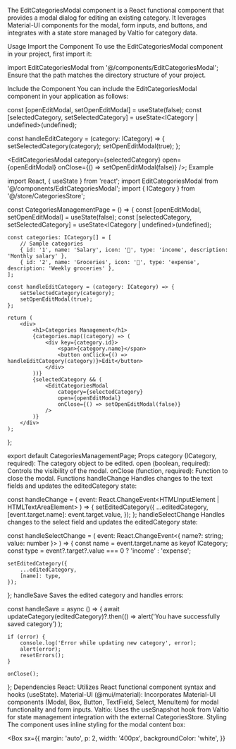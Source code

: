 The EditCategoriesModal component is a React functional component that provides a modal dialog for editing an existing category. It leverages Material-UI components for the modal, form inputs, and buttons, and integrates with a state store managed by Valtio for category data.

Usage
Import the Component
To use the EditCategoriesModal component in your project, first import it:


import EditCategoriesModal from '@/components/EditCategoriesModal';
Ensure that the path matches the directory structure of your project.

Include the Component
You can include the EditCategoriesModal component in your application as follows:


const [openEditModal, setOpenEditModal] = useState(false);
const [selectedCategory, setSelectedCategory] = useState<ICategory | undefined>(undefined);

const handleEditCategory = (category: ICategory) => {
    setSelectedCategory(category);
    setOpenEditModal(true);
};

<EditCategoriesModal
    category={selectedCategory}
    open={openEditModal}
    onClose={() => setOpenEditModal(false)}
/>;
Example

import React, { useState } from 'react';
import EditCategoriesModal from '@/components/EditCategoriesModal';
import { ICategory } from '@/store/CategoriesStore';

const CategoriesManagementPage = () => {
    const [openEditModal, setOpenEditModal] = useState(false);
    const [selectedCategory, setSelectedCategory] = useState<ICategory | undefined>(undefined);

    const categories: ICategory[] = [
        // Sample categories
        { id: '1', name: 'Salary', icon: '💼', type: 'income', description: 'Monthly salary' },
        { id: '2', name: 'Groceries', icon: '🛒', type: 'expense', description: 'Weekly groceries' },
    ];

    const handleEditCategory = (category: ICategory) => {
        setSelectedCategory(category);
        setOpenEditModal(true);
    };

    return (
        <div>
            <h1>Categories Management</h1>
            {categories.map((category) => (
                <div key={category.id}>
                    <span>{category.name}</span>
                    <button onClick={() => handleEditCategory(category)}>Edit</button>
                </div>
            ))}
            {selectedCategory && (
                <EditCategoriesModal
                    category={selectedCategory}
                    open={openEditModal}
                    onClose={() => setOpenEditModal(false)}
                />
            )}
        </div>
    );
};

export default CategoriesManagementPage;
Props
category (ICategory, required): The category object to be edited.
open (boolean, required): Controls the visibility of the modal.
onClose (function, required): Function to close the modal.
Functions
handleChange
Handles changes to the text fields and updates the editedCategory state:


const handleChange = (
    event: React.ChangeEvent<HTMLInputElement | HTMLTextAreaElement>
) => {
    setEditedCategory({
        ...editedCategory,
        [event.target.name]: event.target.value,
    });
};
handleSelectChange
Handles changes to the select field and updates the editedCategory state:


const handleSelectChange = (
    event: React.ChangeEvent<{ name?: string; value: number }>
) => {
    const name = event.target.name as keyof ICategory;
    const type = event?.target?.value === 0 ? 'income' : 'expense';

    setEditedCategory({
        ...editedCategory,
        [name]: type,
    });
};
handleSave
Saves the edited category and handles errors:


const handleSave = async () => {
    await updateCategory(editedCategory)?.then(() =>
        alert('You have successfully saved category')
    );

    if (error) {
        console.log('Error while updating new category', error);
        alert(error);
        resetErrors();
    }

    onClose();
};
Dependencies
React: Utilizes React functional component syntax and hooks (useState).
Material-UI (@mui/material): Incorporates Material-UI components (Modal, Box, Button, TextField, Select, MenuItem) for modal functionality and form inputs.
Valtio: Uses the useSnapshot hook from Valtio for state management integration with the external CategoriesStore.
Styling
The component uses inline styling for the modal content box:


<Box
    sx={{
        margin: 'auto',
        p: 2,
        width: '400px',
        backgroundColor: 'white',
    }}
>
